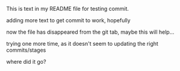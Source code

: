 This is text in my README file for testing commit.

adding more text to get commit to work, hopefully

now the file has disappeared from the git tab, maybe this will help...

trying one more time, as it doesn't seem to updating the right commits/stages



where did it go?